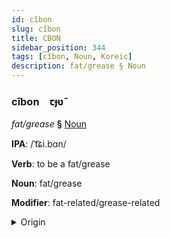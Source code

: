 ```yaml
---
id: cîbon
slug: cîbon
title: CBON
sidebar_position: 344
tags: [cîbon, Noun, Koreic]
description: fat/grease § Noun
---
```


### cîbon&emsp;<span kind="abugida">ꞇɟʋ̃</span>

*fat/grease* **§** [Noun](../../tags/Noun)

**IPA**: /ˈt͡ɕi.bɑn/

**Verb**: to be a fat/grease

**Noun**: fat/grease

**Modifier**: fat-related/grease-related

<details>
    <summary>Origin</summary>
    Korean 지방 jibang [t͡ɕiba̠ŋ]<br/>
    <em>Koreic Language Family</em>
</details>